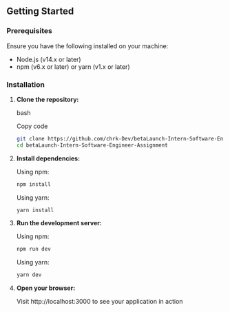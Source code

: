 
## Getting Started

### Prerequisites

Ensure you have the following installed on your machine:

-   Node.js (v14.x or later)
-   npm (v6.x or later) or yarn (v1.x or later)

### Installation

1.  **Clone the repository:**
    
    bash
    
    Copy code
    ```bash
    git clone https://github.com/chrk-Dev/betaLaunch-Intern-Software-Engineer-Assignment.git
    cd betaLaunch-Intern-Software-Engineer-Assignment 
    ```
 
2.  **Install dependencies:**
    
    Using npm:
       ```bash
     npm install 
    ```
    Using yarn:
       ```bash
	  yarn install
    ```
3.  **Run the development server:**
    
    Using npm:
    ```bash
    npm run dev
    ```
    
    Using yarn:
    ```bash
	yarn dev
    ```
    
4.  **Open your browser:**
    
    Visit http://localhost:3000 to see your application in action
